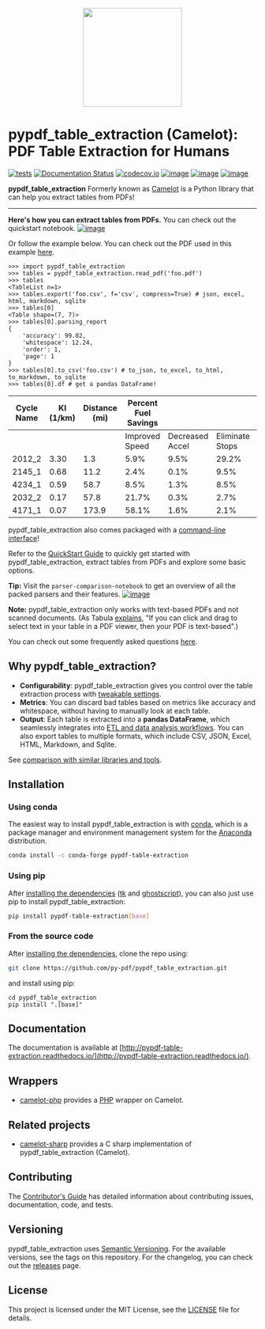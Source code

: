 <p align="center">
   <img src="https://github.com/py-pdf/pypdf_table_extraction/blob/main/docs/_static/pypdf-table-extraction.png" width="200">
</p>

# pypdf_table_extraction (Camelot): PDF Table Extraction for Humans

[![tests](https://github.com/py-pdf/pypdf_table_extraction/actions/workflows/tests.yml/badge.svg)](https://github.com/py-pdf/pypdf_table_extraction/actions/workflows/tests.yml) [![Documentation Status](https://readthedocs.org/projects/pypdf-table-extraction/badge/?version=latest)](https://pypdf-table-extraction.readthedocs.io/en/latest/)
[![codecov.io](https://codecov.io/github/py-pdf/pypdf_table_extraction/badge.svg?branch=main&service=github)](https://codecov.io/github/py-pdf/pypdf_table_extraction/?branch=main)
[![image](https://img.shields.io/pypi/v/pypdf-table-extraction.svg)](https://pypi.org/project/pypdf-table-extraction/) [![image](https://img.shields.io/pypi/l/pypdf-table-extraction.svg)](https://pypi.org/project/pypdf-table-extraction/) [![image](https://img.shields.io/pypi/pyversions/pypdf-table-extraction.svg)](https://pypi.org/project/pypdf-table-extraction/)

**pypdf_table_extraction** Formerly known as [Camelot](https://github.com/camelot-dev/camelot) is a Python library that can help you extract tables from PDFs!

---

**Here's how you can extract tables from PDFs.**
You can check out the quickstart notebook. [![image](https://colab.research.google.com/assets/colab-badge.svg)](https://colab.research.google.com/github/py-pdf/pypdf_table_extraction/blob/main/examples/pypdf_table_extraction_quick_start_notebook.ipynb)

Or follow the example below.
You can check out the PDF used in this example [here](https://github.com/py-pdf/pypdf_table_extraction/blob/main/docs/_static/pdf/foo.pdf).

```python3
>>> import pypdf_table_extraction
>>> tables = pypdf_table_extraction.read_pdf('foo.pdf')
>>> tables
<TableList n=1>
>>> tables.export('foo.csv', f='csv', compress=True) # json, excel, html, markdown, sqlite
>>> tables[0]
<Table shape=(7, 7)>
>>> tables[0].parsing_report
{
    'accuracy': 99.02,
    'whitespace': 12.24,
    'order': 1,
    'page': 1
}
>>> tables[0].to_csv('foo.csv') # to_json, to_excel, to_html, to_markdown, to_sqlite
>>> tables[0].df # get a pandas DataFrame!
```

| Cycle Name | KI (1/km) | Distance (mi) | Percent Fuel Savings |                 |                 |                |
| ---------- | --------- | ------------- | -------------------- | --------------- | --------------- | -------------- |
|            |           |               | Improved Speed       | Decreased Accel | Eliminate Stops | Decreased Idle |
| 2012_2     | 3.30      | 1.3           | 5.9%                 | 9.5%            | 29.2%           | 17.4%          |
| 2145_1     | 0.68      | 11.2          | 2.4%                 | 0.1%            | 9.5%            | 2.7%           |
| 4234_1     | 0.59      | 58.7          | 8.5%                 | 1.3%            | 8.5%            | 3.3%           |
| 2032_2     | 0.17      | 57.8          | 21.7%                | 0.3%            | 2.7%            | 1.2%           |
| 4171_1     | 0.07      | 173.9         | 58.1%                | 1.6%            | 2.1%            | 0.5%           |

pypdf_table_extraction also comes packaged with a [command-line interface](https://pypdf-table-extraction.readthedocs.io/en/latest/user/cli.html)!

Refer to the [QuickStart Guide](https://github.com/py-pdf/pypdf_table_extraction/blob/main/docs/user/quickstart.rst#quickstart) to quickly get started with pypdf_table_extraction, extract tables from PDFs and explore some basic options.

**Tip:** Visit the `parser-comparison-notebook` to get an overview of all the packed parsers and their features. [![image](https://colab.research.google.com/assets/colab-badge.svg)](https://colab.research.google.com/github/py-pdf/pypdf_table_extraction/blob/main/examples/parser-comparison-notebook.ipynb)

**Note:** pypdf_table_extraction only works with text-based PDFs and not scanned documents. (As Tabula [explains](https://github.com/tabulapdf/tabula#why-tabula), "If you can click and drag to select text in your table in a PDF viewer, then your PDF is text-based".)

You can check out some frequently asked questions [here](https://pypdf-table-extraction.readthedocs.io/en/latest/user/faq.html).

## Why pypdf_table_extraction?

- **Configurability**: pypdf_table_extraction gives you control over the table extraction process with [tweakable settings](https://pypdf-table-extraction.readthedocs.io/en/latest/user/advanced.html).
- **Metrics**: You can discard bad tables based on metrics like accuracy and whitespace, without having to manually look at each table.
- **Output**: Each table is extracted into a **pandas DataFrame**, which seamlessly integrates into [ETL and data analysis workflows](https://gist.github.com/vinayak-mehta/e5949f7c2410a0e12f25d3682dc9e873). You can also export tables to multiple formats, which include CSV, JSON, Excel, HTML, Markdown, and Sqlite.

See [comparison with similar libraries and tools](https://github.com/py-pdf/pypdf_table_extraction/wiki/Comparison-with-other-PDF-Table-Extraction-libraries-and-tools).

## Installation

### Using conda

The easiest way to install pypdf_table_extraction is with [conda](https://conda.io/docs/), which is a package manager and environment management system for the [Anaconda](http://docs.continuum.io/anaconda/) distribution.

```bash
conda install -c conda-forge pypdf-table-extraction
```

### Using pip

After [installing the dependencies](https://pypdf-table-extraction.readthedocs.io/en/latest/user/install-deps.html) ([tk](https://packages.ubuntu.com/bionic/python/python-tk) and [ghostscript](https://www.ghostscript.com/)), you can also just use pip to install pypdf_table_extraction:

```bash
pip install pypdf-table-extraction[base]
```

### From the source code

After [installing the dependencies](https://pypdf-table-extraction.readthedocs.io/en/latest/user/install.html#using-pip), clone the repo using:

```bash
git clone https://github.com/py-pdf/pypdf_table_extraction.git
```

and install using pip:

```
cd pypdf_table_extraction
pip install ".[base]"
```

## Documentation

The documentation is available at [http://pypdf-table-extraction.readthedocs.io/](http://pypdf-table-extraction.readthedocs.io/).

## Wrappers

- [camelot-php](https://github.com/randomstate/camelot-php) provides a [PHP](https://www.php.net/) wrapper on Camelot.

## Related projects

- [camelot-sharp](https://github.com/BobLd/camelot-sharp) provides a C sharp implementation of pypdf_table_extraction (Camelot).

## Contributing

The [Contributor's Guide](https://pypdf-table-extraction.readthedocs.io/en/latest/dev/contributing.html) has detailed information about contributing issues, documentation, code, and tests.

## Versioning

pypdf_table_extraction uses [Semantic Versioning](https://semver.org/). For the available versions, see the tags on this repository. For the changelog, you can check out the [releases](https://github.com/py-pdf/pypdf_table_extraction/releases) page.

## License

This project is licensed under the MIT License, see the [LICENSE](https://github.com/py-pdf/pypdf_table_extraction/blob/main/LICENSE) file for details.
